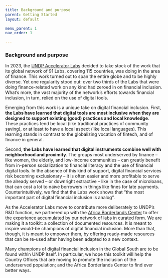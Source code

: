 ```yaml
---
title: Background and purpose 
parent: Getting Started
layout: default

menu_parent: 1
nav_order: 1

---
```


### Background and purpose 

In 2023, the [UNDP Accelerator Labs](https://acceleratorlabs.undp.org) decided to take stock of the work that its global network of 91 Labs, covering 115 countries, was doing in the area of finance. This work turned out to span the entire globe and to be highly diverse. Yet one regularity stood out: over two thirds of the Labs that were doing finance-related work on any kind had zeroed in on financial inclusion. What’s more, the vast majority of the network’s efforts towards financial inclusion, in turn, relied on the use of digital tools. 

Emerging from this work is a unique take on digital financial inclusion. First, **the Labs have learned that digital tools are most inclusive when they are designed to support existing (good) practices and local knowledge**. These practices tend be local (like traditional practices of community saving), or at least to have a local aspect (like local languages). This learning stands in contrast to the globalizing vocation of fintech, and of finance in general. 

Second, **the Labs have learned that digital instruments combine well with neighborhood and proximity**. The groups most underserved by finance – like women, the elderly, and low-income communities – can greatly benefit from in-person socialization to financial literacy and the use of financial digital tools. In the absence of this kind of support, digital financial services risk becoming exclusionary – it is often easier and more profitable to serve the already served – or downright extractive – like in the case of microloans, that can cost a lot to naïve borrowers in things like fines for late payments. Counterintuitively, we find that the Labs work shows that “the most important part of digital financial inclusion is analog”.

As the Accelerator Labs move to contribute more deliberately to UNDP’s R&D function, we partnered up with the [Africa Borderlands Center](https://www.undp.org/africa/africa-borderlands-centre) to offer the experience accumulated by our network of labs in curated form. We are making it a toolkit: a collection of documented resources. It is meant to inspire would-be champions of digital financial inclusion. More than that, though, it is meant to empower them, by offering ready-made resources that can be re-used after having been adapted to a new context. 

Many champions of digital financial inclusion in the Global South are to be found within UNDP itself. In particular, we hope this toolkit will help the Country Offices that are moving to promote the inclusion of the underserved population; and the Africa Borderlands Center to find ever better ways.
